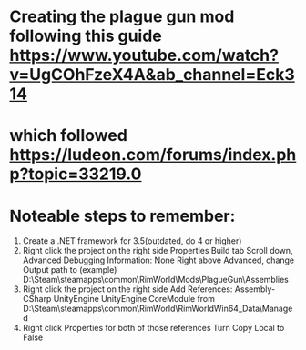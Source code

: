 # Creating the plague gun mod following this guide https://www.youtube.com/watch?v=UgCOhFzeX4A&ab_channel=Eck314
# which followed https://ludeon.com/forums/index.php?topic=33219.0

# Noteable steps to remember:
1. Create a .NET framework for 3.5(outdated, do 4 or higher)
2. Right click the project on the right side
	Properties
		Build tab
			Scroll down, Advanced
				Debugging Information: None
			Right above Advanced, change Output path to (example) D:\Steam\steamapps\common\RimWorld\Mods\PlagueGun\Assemblies
3. Right click the project on the right side
	Add References:
		Assembly-CSharp
		UnityEngine
		UnityEngine.CoreModule
	from D:\Steam\steamapps\common\RimWorld\RimWorldWin64_Data\Managed
4. Right click Properties for both of those references
	Turn Copy Local to False